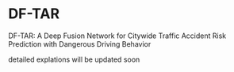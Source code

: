 # DF-TAR
DF-TAR: A Deep Fusion Network for Citywide Traffic Accident Risk Prediction with Dangerous Driving Behavior

detailed explations will be updated soon
